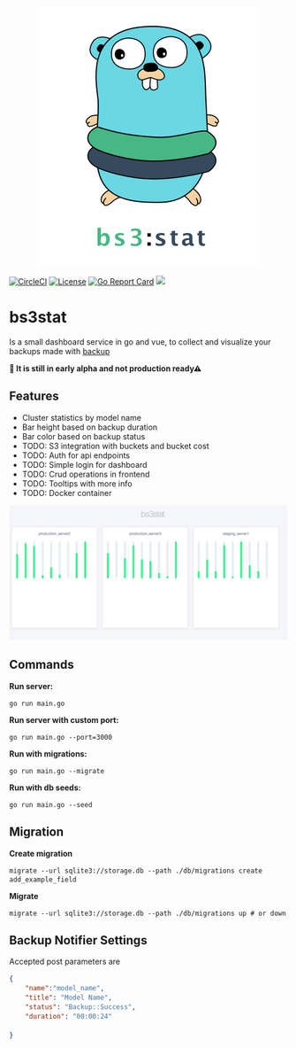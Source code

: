 <p align="center">
	<img src="/static/bs3.png" alt="bs3stat" title="bs3stat" />
</p>

[![CircleCI](https://circleci.com/gh/apertureless/bs3stat.svg?style=svg&circle-token=7eee193cd82594280172e81cd4c54b98f7179351)](https://circleci.com/gh/apertureless/bs3stat)
[![License](https://img.shields.io/badge/license-MIT-blue.svg)](https://github.com/apertureless/bs3stat/blob/master/LICENSE.txt)
[![Go Report Card](https://goreportcard.com/badge/github.com/apertureless/bs3stat)](https://goreportcard.com/report/github.com/apertureless/bs3stat)
[![](https://images.microbadger.com/badges/image/apertureless/bs3stat:41fc616931ba8c6ac48e909588232ec3fd8cf70d.svg)](https://microbadger.com/images/apertureless/bs3stat:41fc616931ba8c6ac48e909588232ec3fd8cf70d "Get your own image badge on microbadger.com")

# bs3stat

Is a small dashboard service in go and vue, to collect and visualize your backups made with [backup](https://github.com/backup/backup)

**🚧 It is still in early alpha and not production ready⚠**

## Features

- Cluster statistics by model name
- Bar height based on backup duration
- Bar color based on backup status
- TODO: S3 integration with buckets and bucket cost
- TODO: Auth for api endpoints
- TODO: Simple login for dashboard
- TODO: Crud operations in frontend
- TODO: Tooltips with more info
- TODO: Docker container


<p align="center">
	<img src="/static/bs3dash.png" alt="bs3stat" title="bs3stat" />
</p>


## Commands
**Run server:**
```
go run main.go
```

**Run server with custom port:**
```
go run main.go --port=3000
```

**Run with migrations:**
```
go run main.go --migrate
```

**Run with db seeds:**
```
go run main.go --seed
```

## Migration
**Create migration**
```
migrate --url sqlite3://storage.db --path ./db/migrations create add_example_field
```

**Migrate**
```
migrate --url sqlite3://storage.db --path ./db/migrations up # or down
```

## Backup Notifier Settings

Accepted post parameters are

```json
{
	"name":"model_name",
	"title": "Model Name",
	"status": "Backup::Success",
	"duration": "00:00:24"

}
```
